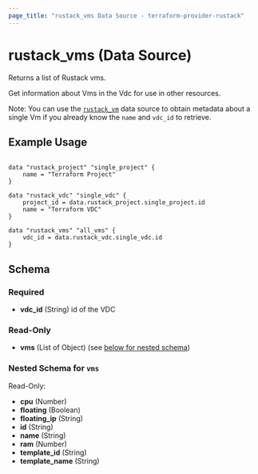 ```yaml
---
page_title: "rustack_vms Data Source - terraform-provider-rustack"
---
```

# rustack_vms (Data Source)

Returns a list of Rustack vms.

Get information about Vms in the Vdc for use in other resources.

Note: You can use the [`rustack_vm`](Vm) data source to obtain metadata
about a single Vm if you already know the `name` and `vdc_id` to retrieve.

## Example Usage

```hcl

data "rustack_project" "single_project" {
    name = "Terraform Project"
}

data "rustack_vdc" "single_vdc" {
    project_id = data.rustack_project.single_project.id
    name = "Terraform VDC"
}

data "rustack_vms" "all_vms" {
    vdc_id = data.rustack_vdc.single_vdc.id
}

```

## Schema

### Required

- **vdc_id** (String) id of the VDC

### Read-Only

- **vms** (List of Object) (see [below for nested schema](#nestedatt--vms))

<a id="nestedatt--vms"></a>
### Nested Schema for `vms`

Read-Only:

- **cpu** (Number)
- **floating** (Boolean)
- **floating_ip** (String)
- **id** (String)
- **name** (String)
- **ram** (Number)
- **template_id** (String)
- **template_name** (String)

